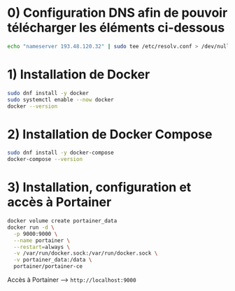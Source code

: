 # 0) Configuration DNS afin de pouvoir télécharger les éléments ci-dessous
```bash
echo "nameserver 193.48.120.32" | sudo tee /etc/resolv.conf > /dev/null
```

# 1) Installation de Docker

```bash
sudo dnf install -y docker
sudo systemctl enable --now docker
docker --version
```

# 2) Installation de Docker Compose
```bash
sudo dnf install -y docker-compose
docker-compose --version
```

# 3) Installation, configuration et accès à Portainer
```bash
docker volume create portainer_data
docker run -d \
  -p 9000:9000 \
  --name portainer \
  --restart=always \
  -v /var/run/docker.sock:/var/run/docker.sock \
  -v portainer_data:/data \
  portainer/portainer-ce

```
Accès à Portainer --> ```http://localhost:9000```
